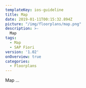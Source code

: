 ```yaml
---
templateKey: ios-guideline
title: Map
date: 2019-01-11T00:15:32.894Z
picture: "/img/floorplans/map.png"
description: >-
  Map
tags:
  - Map
  - SAP Fiori
version: '1.02'
onOverview: true
categories:
  - Floorplans
---
```




Map ...

